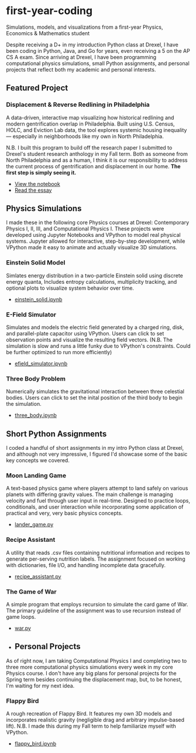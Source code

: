 # first-year-coding
Simulations, models, and visualizations from a first-year Physics, Economics & Mathematics student

Despite receiving a D+ in my introduction Python class at Drexel, I have been coding in Python, Java, and Go for years, even receiving a 5 on the AP CS A exam.
Since arriving at Drexel, I have been programming computational physics simulations, small Python assignments, and personal projects that reflect both my academic and personal interests.

## Featured Project

### Displacement & Reverse Redlining in Philadelphia
A data-driven, interactive map visualizing how historical redlining and modern gentrification overlap in Philadelphia. Built using U.S. Census, HOLC, and Eviction Lab data, the tool explores systemic housing inequality — especially in neighborhoods like my own in North Philadelphia.

N.B. I built this program to build off the research paper I submitted to Drexel's student research anthology in my Fall term. Both as someone from North Philadelphia and as a human, I think it is our responsibility to address the current process of gentrification and displacement in our home. **The first step is simply seeing it.**
- [View the notebook](./reverse_redlining/reverse_redlining.ipynb)
- [Read the essay](./reverse_redlining/Redlining_Essay_and_Displacement_Context_TobiasSafie.pdf)


## Physics Simulations
I made these in the following core Physics courses at Drexel: Contemporary Physics I, II, III, and Computational Physics I. These projects were developed using Jupyter Notebooks and VPython to model real physical systems. Jupyter allowed for interactive, step-by-step development, while VPython made it easy to animate and actually visualize 3D simulations.

### Einstein Solid Model
Simlates energy distribution in a two-particle Einstein solid using discrete energy quanta, Includes entropy calculations, multiplicity tracking, and optional plots to visualize system behavior over time.
- [einstein_solid.ipynb](./physics_simulations/einstein_solid.ipynb)

### E-Field Simulator
Simulates and models the electric field generated by a charged ring, disk, and parallel-plate capacitor using VPython. Users can click to set observation points and visualize the resulting field vectors.
(N.B. The simulation is slow and runs a little funky due to VPython's constraints. Could be further optimized to run more efficiently)
- [efield_simulator.ipynb](./physics_simulations/efield_simulator.ipynb)

### Three Body Problem
Numerically simulates the gravitational interaction between three celestial bodies. Users can click to set the inital position of the third body to begin the simulation.
- [three_body.ipynb](./physics_simulations/three_body.ipynb)

## Short Python Assignments
I coded a handful of short assignments in my intro Python class at Drexel, and although not very impressive, I figured I'd showcase some of the basic key concepts we covered.

### Moon Landing Game
A text-based physics game where players attempt to land safely on various planets with differing gravity values. The main challenge is managing velocity and fuel through user input in real-time. Designed to practice loops, conditionals, and user interaction while incorporating some application of practical and very, very basic physics concepts.
- [lander_game.py](./python_assignments/lander_game.py)

### Recipe Assistant
A utility that reads .csv files containing nutritional information and recipes to generate per-serving nutrition labels. The assignment focused on working with dictionaries, file I/O, and handling incomplete data gracefully.
- [recipe_assistant.py](./python_assignments/recipe_assistant.py)

### The Game of War
A simple program that employs recursion to simulate the card game of War. The primary guideline of the assignment was to use recursion instead of game loops.
- [war.py](./python_assignments/war.py)

- ## Personal Projects
As of right now, I am taking Computational Physics I and completing two to three more computational physics simulations every week in my core Physics course. I don't have any big plans for personal projects for the Spring term besides continuing the displacement map, but, to be honest, I'm waiting for my next idea.

### Flappy Bird
A rough recreation of Flappy Bird. It features my own 3D models and incorporates realistic gravity (negligible drag and arbitrary impulse-based lift).
N.B. I made this during my Fall term to help familiarize myself with VPython.
- [flappy_bird.ipynb](./[personal_projects/flappy_bird.ipynb)

